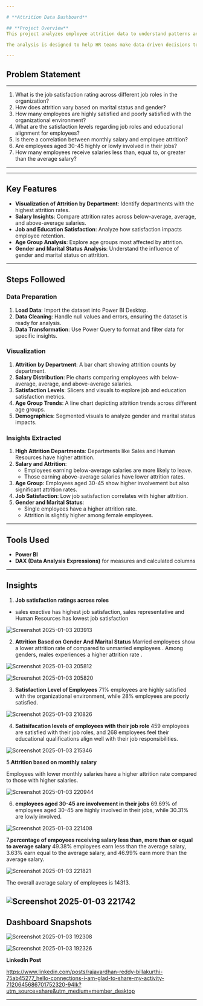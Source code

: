 ```yaml
---

# **Attrition Data Dashboard**  

## **Project Overview**  
This project analyzes employee attrition data to understand patterns and identify key factors driving employee turnover. Using **Power BI**, the dashboard provides insights into various attributes such as age, salary, job roles, and satisfaction levels.  

The analysis is designed to help HR teams make data-driven decisions to reduce attrition and improve employee satisfaction.  

---
```


## **Problem Statement**  

--- 

1. What is the job satisfaction rating across different job roles in the organization?  
2. How does attrition vary based on marital status and gender?  
3. How many employees are highly satisfied and poorly satisfied with the organizational environment?  
4. What are the satisfaction levels regarding job roles and educational alignment for employees?  
5. Is there a correlation between monthly salary and employee attrition?  
6. Are employees aged 30-45 highly or lowly involved in their jobs?  
7. How many employees receive salaries less than, equal to, or greater than the average salary?  

---








---

## **Key Features**  
- **Visualization of Attrition by Department**: Identify departments with the highest attrition rates.  
- **Salary Insights**: Compare attrition rates across below-average, average, and above-average salaries.  
- **Job and Education Satisfaction**: Analyze how satisfaction impacts employee retention.  
- **Age Group Analysis**: Explore age groups most affected by attrition.  
- **Gender and Marital Status Analysis**: Understand the influence of gender and marital status on attrition.  

---

## **Steps Followed**  

### **Data Preparation**  
1. **Load Data**: Import the dataset into Power BI Desktop.  
2. **Data Cleaning**: Handle null values and errors, ensuring the dataset is ready for analysis.  
3. **Data Transformation**: Use Power Query to format and filter data for specific insights.  

### **Visualization**  
1. **Attrition by Department**: A bar chart showing attrition counts by department.  
2. **Salary Distribution**: Pie charts comparing employees with below-average, average, and above-average salaries.  
3. **Satisfaction Levels**: Slicers and visuals to explore job and education satisfaction metrics.  
4. **Age Group Trends**: A line chart depicting attrition trends across different age groups.  
5. **Demographics**: Segmented visuals to analyze gender and marital status impacts.  

### **Insights Extracted**  
1. **High Attrition Departments**: Departments like Sales and Human Resources have higher attrition.  
2. **Salary and Attrition**:  
   - Employees earning below-average salaries are more likely to leave.  
   - Those earning above-average salaries have lower attrition rates.  
3. **Age Group**: Employees aged 30-45 show higher involvement but also significant attrition rates.  
4. **Job Satisfaction**: Low job satisfaction correlates with higher attrition.  
5. **Gender and Marital Status**:  
   - Single employees have a higher attrition rate.  
   - Attrition is slightly higher among female employees.  

---

## **Tools Used**  
- **Power BI**  
- **DAX (Data Analysis Expressions)** for measures and calculated columns  

---

## **Insights**   

1. **Job satisfaction ratings across roles**
- sales exective has highest job satisfaction, sales representative and Human Resources has lowest job satisfaction


![Screenshot 2025-01-03 203913](https://github.com/user-attachments/assets/2795bb40-dca9-4e47-9af6-d838683b0598)



  
   
     
     
2. **Attrition Based on Gender And Marital Status**
Married employees show a lower attrition rate of  compared to unmarried employees . Among genders, males  experiences a higher attrition rate .  
     
        
      
![Screenshot 2025-01-03 205812](https://github.com/user-attachments/assets/d2b36959-755a-440d-8f24-9035e1568203)

![Screenshot 2025-01-03 205820](https://github.com/user-attachments/assets/f08e24f8-d86b-4d17-b1a4-272f6899a4f4)



3. **Satisfaction Level of Employees**
 71% employees are highly satisfied with the organizational environment, while 28% employees are poorly satisfied. 


    
 
![Screenshot 2025-01-03 210826](https://github.com/user-attachments/assets/d4b8f25a-ca17-497c-affa-c54314bec297)

4. **Satisifacation levels of employees with their job role**
 459 employees are satisfied with their job roles, and 268 employees  feel their educational qualifications align well with their job responsibilities.  
 
 
 ![Screenshot 2025-01-03 215346](https://github.com/user-attachments/assets/c89d3fa6-4ee7-479f-93d2-199f72b4f709)



 5.**Attrition based on monthly salary**
 
  Employees with lower monthly salaries  have a higher     attrition rate compared to those with higher salaries.
  

![Screenshot 2025-01-03 220944](https://github.com/user-attachments/assets/182a2283-f152-4948-aa4b-b5d9808c81d4)  

6. **employees aged 30-45 are  involvement in their jobs**
69.69% of employees aged 30-45 are highly involved in their jobs, while 30.31% are lowly involved.  

 
 ![Screenshot 2025-01-03 221408](https://github.com/user-attachments/assets/caa82aec-cb74-4a8d-ae78-b7e2f0fba970)
  
7.**percentage of empoyees receiving salary less than, more than or equal to average salary** 49.38% employees earn less than the average salary, 3.63% earn equal to the average salary, and 46.99% earn more than the average salary.

 ![Screenshot 2025-01-03 221821](https://github.com/user-attachments/assets/906219a8-eaf8-40f6-a47c-739df301a5b7)  

 The overall average salary of employees is 14313. 
  

![Screenshot 2025-01-03 221742](https://github.com/user-attachments/assets/794b01cc-a47f-49f9-8dfd-9b9a05763389) 
---

## **Dashboard Snapshots** 


![Screenshot 2025-01-03 192308](https://github.com/user-attachments/assets/ec4cc519-4b1a-4304-955c-e9a86db1c1b3)


![Screenshot 2025-01-03 192326](https://github.com/user-attachments/assets/10805954-09d9-4ed0-be1a-1bc49926052d)



**LinkedIn Post**

 
https://www.linkedin.com/posts/rajavardhan-reddy-billakurthi-75ab45277_hello-connections-i-am-glad-to-share-my-activity-7120645686701752320-94Ik?utm_source=share&utm_medium=member_desktop


---

